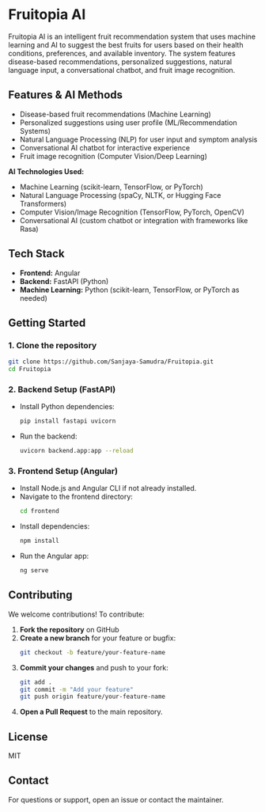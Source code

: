 
# Fruitopia AI

Fruitopia AI is an intelligent fruit recommendation system that uses machine learning and AI to suggest the best fruits for users based on their health conditions, preferences, and available inventory. The system features disease-based recommendations, personalized suggestions, natural language input, a conversational chatbot, and fruit image recognition.


## Features & AI Methods
- Disease-based fruit recommendations (Machine Learning)
- Personalized suggestions using user profile (ML/Recommendation Systems)
- Natural Language Processing (NLP) for user input and symptom analysis
- Conversational AI chatbot for interactive experience
- Fruit image recognition (Computer Vision/Deep Learning)

**AI Technologies Used:**
- Machine Learning (scikit-learn, TensorFlow, or PyTorch)
- Natural Language Processing (spaCy, NLTK, or Hugging Face Transformers)
- Computer Vision/Image Recognition (TensorFlow, PyTorch, OpenCV)
- Conversational AI (custom chatbot or integration with frameworks like Rasa)

## Tech Stack
- **Frontend:** Angular
- **Backend:** FastAPI (Python)
- **Machine Learning:** Python (scikit-learn, TensorFlow, or PyTorch as needed)

## Getting Started
### 1. Clone the repository
```sh
git clone https://github.com/Sanjaya-Samudra/Fruitopia.git
cd Fruitopia
```

### 2. Backend Setup (FastAPI)
- Install Python dependencies:
   ```sh
   pip install fastapi uvicorn
   ```
- Run the backend:
   ```sh
   uvicorn backend.app:app --reload
   ```

### 3. Frontend Setup (Angular)
- Install Node.js and Angular CLI if not already installed.
- Navigate to the frontend directory:
   ```sh
   cd frontend
   ```
- Install dependencies:
   ```sh
   npm install
   ```
- Run the Angular app:
   ```sh
   ng serve
   ```

## Contributing
We welcome contributions! To contribute:
1. **Fork the repository** on GitHub
2. **Create a new branch** for your feature or bugfix:
    ```sh
    git checkout -b feature/your-feature-name
    ```
3. **Commit your changes** and push to your fork:
    ```sh
    git add .
    git commit -m "Add your feature"
    git push origin feature/your-feature-name
    ```
4. **Open a Pull Request** to the main repository.


## License
MIT

## Contact
For questions or support, open an issue or contact the maintainer.
